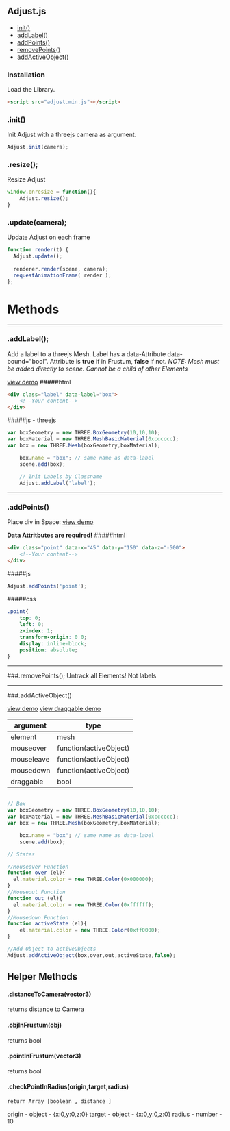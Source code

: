 ## Adjust.js

- [init()](#user-content-init)
- [addLabel()](#user-content-addlabel)
- [addPoints()](#user-content-trackelements)
- [removePoints()](#user-content-untrackelements)
- [addActiveObject()](#user-content-addactiveobject)

### Installation
Load the Library.
```html
<script src="adjust.min.js"></script>
```


### .init()
Init Adjust with a threejs camera as argument.
```js
Adjust.init(camera);
```
### .resize();
Resize Adjust
```js
window.onresize = function(){
    Adjust.resize();
}
```
### .update(camera);
Update Adjust on each frame

```js
function render(t) { 
  Adjust.update();
  
  renderer.render(scene, camera);
  requestAnimationFrame( render );
};

```

# Methods

---

### .addLabel();
Add a label to a threejs Mesh. Label has a data-Attribute data-bound="bool". Attribute is __true__ if in Frustum, __false__ if not.
*NOTE: Mesh must be added directly to scene. Cannot be a child of other Elements*

<a href="http://htmlpreview.github.io/?https://github.com/saschas/adjust/blob/master/examples/add_label.html">view demo</a>
#####html
```html
<div class="label" data-label="box">
    <!--Your content-->
</div>
```
#####js - threejs
```js
var boxGeometry = new THREE.BoxGeometry(10,10,10);
var boxMaterial = new THREE.MeshBasicMaterial(0xcccccc);
var box = new THREE.Mesh(boxGeometry,boxMaterial);

    box.name = "box"; // same name as data-label
    scene.add(box);

    // Init Labels by Classname
    Adjust.addLabel('label');
```

---

### .addPoints()
Place div in Space: <a href="http://htmlpreview.github.io/?https://github.com/saschas/adjust/blob/master/examples/add_points.html">view demo</a>

__Data Attritbutes are required!__
#####html
```html
<div class="point" data-x="45" data-y="150" data-z="-500">
    <!--Your content-->
</div>
```

#####js
```js
Adjust.addPoints('point');
```
#####css
```css
.point{
    top: 0;
    left: 0;
    z-index: 1;
    transform-origin: 0 0;
    display: inline-block;
    position: absolute;
}
```

---

###.removePoints();
Untrack all Elements! Not labels

---

###.addActiveObject()

<a href="http://htmlpreview.github.io/?https://github.com/saschas/adjust/blob/master/examples/add_active.html">view demo</a>
<a href="http://htmlpreview.github.io/?https://github.com/saschas/adjust/blob/master/examples/add_active_draggable.html">view draggable demo</a>

| argument | type |
|---|---|
| element | mesh |
| mouseover | function(activeObject) |
| mouseleave | function(activeObject) |
| mousedown | function(activeObject) |
| draggable | bool |

```js

// Box
var boxGeometry = new THREE.BoxGeometry(10,10,10);
var boxMaterial = new THREE.MeshBasicMaterial(0xcccccc);
var box = new THREE.Mesh(boxGeometry,boxMaterial);

    box.name = "box"; // same name as data-label
    scene.add(box);

// States

//Mouseover Function
function over (el){
  el.material.color = new THREE.Color(0x000000);
}
//Mouseout Function
function out (el){
  el.material.color = new THREE.Color(0xffffff);
}
//Mousedown Function
function activeState (el){
    el.material.color = new THREE.Color(0xff0000);
}

//Add Object to activeObjects
Adjust.addActiveObject(box,over,out,activeState,false);
```


## Helper Methods


#### .distanceToCamera(vector3)
returns distance to Camera
#### .objInFrustum(obj)
returns bool
#### .pointInFrustum(vector3)
returns bool

#### .checkPointInRadius(origin,target,radius)
    return Array [boolean , distance ]

origin - object - {x:0,y:0,z:0}
target - object - {x:0,y:0,z:0}
radius - number - 10






